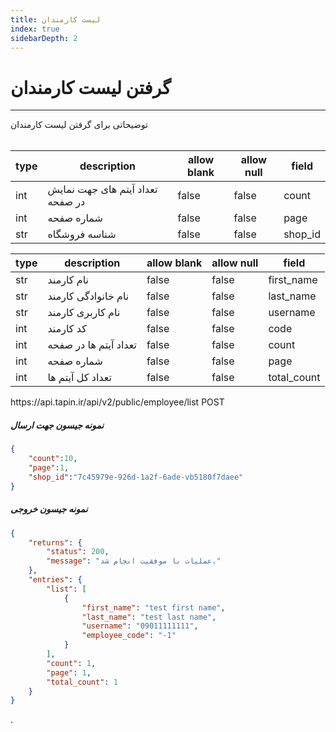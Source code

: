 ```yaml
---
title: لیست کارمندان  
index: true
sidebarDepth: 2
---
```


<div class="container">

# گرفتن لیست کارمندان
<hr>
توضیحاتی برای گرفتن لیست کارمندان 

<div  class="middle">

<div class="right-section">

<!-- <h2 id="getShopsList"> کارمندان</h2> -->
 
<!-- <br/> -->
<br/>


<table>
  <thead>
    <tr>
      <th>type</th>
      <th>description</th>
      <th>allow blank</th>
      <th>allow null</th>
      <th>field</th>
    </tr>
  </thead>
  <tbody>
    <tr>
      <td>int</td>
      <td>تعداد آیتم های جهت نمایش در صفحه</td>
      <td>false</td>
      <td>false</td>
      <td>count</td>
    </tr>
    <tr>
      <td>int</td>
      <td>شماره صفحه</td>
      <td>false</td>
      <td>false</td>
      <td>page</td>
    </tr>
    <tr>
      <td>str</td>
      <td>شناسه فروشگاه</td>
      <td>false</td>
      <td>false</td>
      <td>shop_id</td>
    </tr>
  </tbody>
</table>
<!-- ---------------------- -->

<table>
  <thead>
    <tr>
      <th>type</th>
      <th>description</th>
      <th>allow blank</th>
      <th>allow null</th>
      <th>field</th>
    </tr>
  </thead>
  <tbody>
    <tr>
      <td>str</td>
      <td>نام کارمند</td>
      <td>false</td>
      <td>false</td>
      <td>first_name</td>
    </tr>
    <tr>
      <td>str</td>
      <td>نام خانوادگی کارمند</td>
      <td>false</td>
      <td>false</td>
      <td>last_name</td>
    </tr>
    <tr>
      <td>str</td>
      <td>نام کاربری کارمند</td>
      <td>false</td>
      <td>false</td>
      <td>username</td>
    </tr>
    <tr>
      <td>int</td>
      <td>کد کارمند</td>
      <td>false</td>
      <td>false</td>
      <td>code</td>
    </tr>
    <tr>
      <td>int</td>
      <td>تعداد آیتم ها در صفحه</td>
      <td>false</td>
      <td>false</td>
      <td>count</td>
    </tr>
    <tr>
      <td>int</td>
      <td>شماره صفحه</td>
      <td>false</td>
      <td>false</td>
      <td>page</td>
    </tr>
    <tr>
      <td>int</td>
      <td>تعداد کل آیتم ها</td>
      <td>false</td>
      <td>false</td>
      <td>total_count</td>
    </tr>
  </tbody>
</table>
<!-- closing right section -->
</div>

<div class="left-section">

<div class="token">
<span style="text-align: left">https://api.tapin.ir/api/v2/public/employee/list</span>
 <span class="badge post">POST</span>
</div>

##### نمونه جیسون جهت ارسال
```json
{
    "count":10,
    "page":1,
    "shop_id":"7c45979e-926d-1a2f-6ade-vb5180f7daee"
}
```

##### نمونه جیسون خروجی 
```json
{
    "returns": {
        "status": 200,
        "message": "عملیات با موفقیت انجام شد."
    },
    "entries": {
        "list": [
            {
                "first_name": "test first name",
                "last_name": "test last name",
                "username": "09011111111",
                "employee_code": "-1"
            }
        ],
        "count": 1,
        "page": 1,
        "total_count": 1
    }
}
```
<!-- closing left -->
</div> 
<!-- closing middle -->. 
<!-- closing part_1 -->
</div>

<!-- closing container -->
</div>











